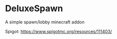 # DeluxeSpawn
 A simple spawn/lobby minecraft addon

 Spigot: https://www.spigotmc.org/resources/111403/
